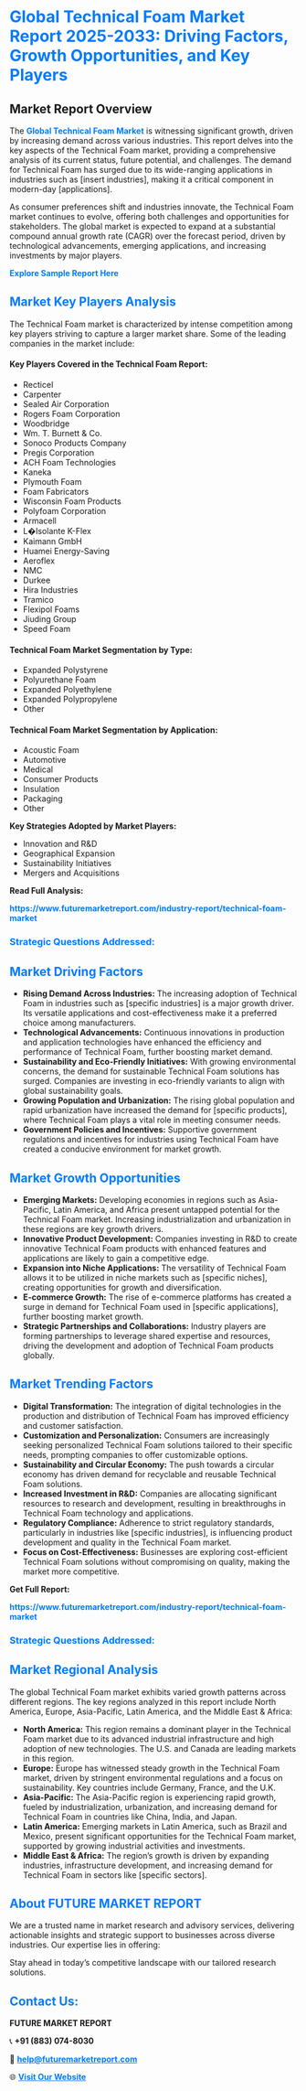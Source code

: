 <h1 style="color: #007BFF;">Global Technical Foam Market Report 2025-2033: Driving Factors, Growth Opportunities, and Key Players</h1>

<section id="overview">
<h2>Market Report Overview</h2>
<p>The <a href="https://www.futuremarketreport.com/industry-report/technical-foam-market" style="color: #007BFF; text-decoration: none;"><strong>Global Technical Foam Market</strong></a> is witnessing significant growth, driven by increasing demand across various industries. This report delves into the key aspects of the Technical Foam market, providing a comprehensive analysis of its current status, future potential, and challenges. The demand for Technical Foam has surged due to its wide-ranging applications in industries such as [insert industries], making it a critical component in modern-day [applications].</p>
<p>As consumer preferences shift and industries innovate, the Technical Foam market continues to evolve, offering both challenges and opportunities for stakeholders. The global market is expected to expand at a substantial compound annual growth rate (CAGR) over the forecast period, driven by technological advancements, emerging applications, and increasing investments by major players.</p>
</section>

<section id="overview">
<p><a href="https://www.futuremarketreport.com/request-sample/reportId=26846" style="color: #007BFF; text-decoration: none;"><strong>Explore Sample Report Here</strong></a></p>
</section>

<section id="key-players">
<h2 style="color: #007BFF;">Market Key Players Analysis</h2>
<p>The Technical Foam market is characterized by intense competition among key players striving to capture a larger market share. Some of the leading companies in the market include:</p>
<h4>Key Players Covered in the Technical Foam Report:</h4>
<ul><li>Recticel</li><li>Carpenter</li><li>Sealed Air Corporation</li><li>Rogers Foam Corporation</li><li>Woodbridge</li><li>Wm. T. Burnett &amp; Co.</li><li>Sonoco Products Company</li><li>Pregis Corporation</li><li>ACH Foam Technologies</li><li>Kaneka</li><li>Plymouth Foam</li><li>Foam Fabricators</li><li>Wisconsin Foam Products</li><li>Polyfoam Corporation</li><li>Armacell</li><li>L�Isolante K-Flex</li><li>Kaimann GmbH</li><li>Huamei Energy-Saving</li><li>Aeroflex</li><li>NMC</li><li>Durkee</li><li>Hira Industries</li><li>Tramico</li><li>Flexipol Foams</li><li>Jiuding Group</li><li>Speed Foam</li></ul>
<h4>Technical Foam Market Segmentation by Type:</h4>
<ul><li>Expanded Polystyrene</li><li>Polyurethane Foam</li><li>Expanded Polyethylene</li><li>Expanded Polypropylene</li><li>Other</li></ul>

<h4>Technical Foam Market Segmentation by Application:</h4>
<ul><li>Acoustic Foam</li><li>Automotive</li><li>Medical</li><li>Consumer Products</li><li>Insulation</li><li>Packaging</li><li>Other</li></ul>
<p><strong>Key Strategies Adopted by Market Players:</strong></p>
<ul>
<li>Innovation and R&D</li>
<li>Geographical Expansion</li>
<li>Sustainability Initiatives</li>
<li>Mergers and Acquisitions</li>
</ul>
</section>

<section>
<p><strong>Read Full Analysis: </strong></p><a href="https://www.futuremarketreport.com/industry-report/technical-foam-market" style="color: #007BFF; text-decoration: none;"><strong>https://www.futuremarketreport.com/industry-report/technical-foam-market</strong></a>
<h3 style="color: #007BFF;">Strategic Questions Addressed:</h3>
</section>

<section id="driving-factors">
<h2 style="color: #007BFF;">Market Driving Factors</h2>
<ul>
<li><strong>Rising Demand Across Industries:</strong> The increasing adoption of Technical Foam in industries such as [specific industries] is a major growth driver. Its versatile applications and cost-effectiveness make it a preferred choice among manufacturers.</li>
<li><strong>Technological Advancements:</strong> Continuous innovations in production and application technologies have enhanced the efficiency and performance of Technical Foam, further boosting market demand.</li>
<li><strong>Sustainability and Eco-Friendly Initiatives:</strong> With growing environmental concerns, the demand for sustainable Technical Foam solutions has surged. Companies are investing in eco-friendly variants to align with global sustainability goals.</li>
<li><strong>Growing Population and Urbanization:</strong> The rising global population and rapid urbanization have increased the demand for [specific products], where Technical Foam plays a vital role in meeting consumer needs.</li>
<li><strong>Government Policies and Incentives:</strong> Supportive government regulations and incentives for industries using Technical Foam have created a conducive environment for market growth.</li>
</ul>
</section>

<section id="growth-opportunities">
<h2 style="color: #007BFF;">Market Growth Opportunities</h2>
<ul>
<li><strong>Emerging Markets:</strong> Developing economies in regions such as Asia-Pacific, Latin America, and Africa present untapped potential for the Technical Foam market. Increasing industrialization and urbanization in these regions are key growth drivers.</li>
<li><strong>Innovative Product Development:</strong> Companies investing in R&D to create innovative Technical Foam products with enhanced features and applications are likely to gain a competitive edge.</li>
<li><strong>Expansion into Niche Applications:</strong> The versatility of Technical Foam allows it to be utilized in niche markets such as [specific niches], creating opportunities for growth and diversification.</li>
<li><strong>E-commerce Growth:</strong> The rise of e-commerce platforms has created a surge in demand for Technical Foam used in [specific applications], further boosting market growth.</li>
<li><strong>Strategic Partnerships and Collaborations:</strong> Industry players are forming partnerships to leverage shared expertise and resources, driving the development and adoption of Technical Foam products globally.</li>
</ul>
</section>

<section id="trending-factors">
<h2 style="color: #007BFF;">Market Trending Factors</h2>
<ul>
<li><strong>Digital Transformation:</strong> The integration of digital technologies in the production and distribution of Technical Foam has improved efficiency and customer satisfaction.</li>
<li><strong>Customization and Personalization:</strong> Consumers are increasingly seeking personalized Technical Foam solutions tailored to their specific needs, prompting companies to offer customizable options.</li>
<li><strong>Sustainability and Circular Economy:</strong> The push towards a circular economy has driven demand for recyclable and reusable Technical Foam solutions.</li>
<li><strong>Increased Investment in R&D:</strong> Companies are allocating significant resources to research and development, resulting in breakthroughs in Technical Foam technology and applications.</li>
<li><strong>Regulatory Compliance:</strong> Adherence to strict regulatory standards, particularly in industries like [specific industries], is influencing product development and quality in the Technical Foam market.</li>
<li><strong>Focus on Cost-Effectiveness:</strong> Businesses are exploring cost-efficient Technical Foam solutions without compromising on quality, making the market more competitive.</li>
</ul>
</section>

<section>
<p><strong>Get Full Report: </strong></p><a href="https://www.futuremarketreport.com/industry-report/technical-foam-market" style="color: #007BFF; text-decoration: none;"><strong>https://www.futuremarketreport.com/industry-report/technical-foam-market</strong></a>
<h3 style="color: #007BFF;">Strategic Questions Addressed:</h3>
</section>


<section id="regional-analysis">
<h2 style="color: #007BFF;">Market Regional Analysis</h2>
<p>The global Technical Foam market exhibits varied growth patterns across different regions. The key regions analyzed in this report include North America, Europe, Asia-Pacific, Latin America, and the Middle East & Africa:</p>
<ul>
<li><strong>North America:</strong> This region remains a dominant player in the Technical Foam market due to its advanced industrial infrastructure and high adoption of new technologies. The U.S. and Canada are leading markets in this region.</li>
<li><strong>Europe:</strong> Europe has witnessed steady growth in the Technical Foam market, driven by stringent environmental regulations and a focus on sustainability. Key countries include Germany, France, and the U.K.</li>
<li><strong>Asia-Pacific:</strong> The Asia-Pacific region is experiencing rapid growth, fueled by industrialization, urbanization, and increasing demand for Technical Foam in countries like China, India, and Japan.</li>
<li><strong>Latin America:</strong> Emerging markets in Latin America, such as Brazil and Mexico, present significant opportunities for the Technical Foam market, supported by growing industrial activities and investments.</li>
<li><strong>Middle East & Africa:</strong> The region’s growth is driven by expanding industries, infrastructure development, and increasing demand for Technical Foam in sectors like [specific sectors].</li>
</ul>
</section>

<footer>
<h2 style="color: #007BFF;">About FUTURE MARKET REPORT</h2>
<p>We are a trusted name in market research and advisory services, delivering actionable insights and strategic support to businesses across diverse industries. Our expertise lies in offering:</p>

<p>Stay ahead in today’s competitive landscape with our tailored research solutions.</p>

<h2 style="color: #007BFF;">Contact Us:</h2>
<p><strong>FUTURE MARKET REPORT</strong></p>
<p>📞 <strong>+91 (883) 074-8030</strong></p>
<p>📧 <strong><a href="mailto:help@futuremarketreport.com" style="color: #007BFF;">help@futuremarketreport.com</a></strong></p>
<p>🌐 <strong><a href="https://www.futuremarketreport.com/" style="color: #007BFF;">Visit Our Website</a></strong></p>
</footer>